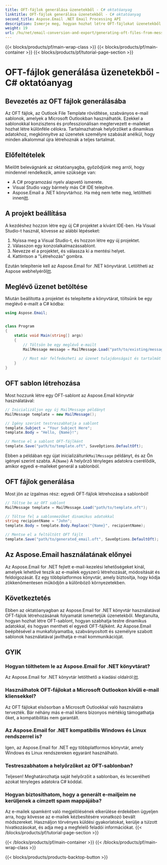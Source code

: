 ```yaml
---
title: OFT-fájlok generálása üzenetekből - C# oktatóanyag
linktitle: OFT-fájlok generálása üzenetekből - C# oktatóanyag
second_title: Aspose.Email .NET Email Processing API
description: Ismerje meg, hogyan hozhat létre OFT-fájlokat üzenetekből az Aspose.Email for .NET használatával. Lépésről lépésre útmutató forráskóddal a hatékony e-mail sablonok generálásához.
weight: 19
url: /hu/net/email-conversion-and-export/generating-oft-files-from-messages-csharp-tutorial/
---
```


{{< blocks/products/pf/main-wrap-class >}}
{{< blocks/products/pf/main-container >}}
{{< blocks/products/pf/tutorial-page-section >}}

# OFT-fájlok generálása üzenetekből - C# oktatóanyag


## Bevezetés az OFT fájlok generálásába

Az OFT fájlok, az Outlook File Template rövidítése, szabványos e-mail sablonok, amelyek a Microsoft Outlookban használhatók. Ezekkel a sablonokkal konzisztens és professzionálisan megtervezett e-maileket hozhat létre különféle célokra. Tartalmazhatnak helyőrzőket a dinamikus adatokhoz, megkönnyítve az üzenetek személyre szabását anélkül, hogy minden alkalommal újra létrehoznák a teljes tartalmat.

## Előfeltételek

Mielőtt belevágnánk az oktatóanyagba, győződjünk meg arról, hogy mindennel rendelkezik, amire szüksége van:

- A C# programozási nyelv alapvető ismerete.
- Visual Studio vagy bármely más C# IDE telepítve.
-  Aspose.Email a .NET könyvtárhoz. Ha még nem tette meg, letöltheti innen[itt](https://releases.aspose.com/email/net).

## A projekt beállítása

A kezdéshez hozzon létre egy új C# projektet a kívánt IDE-ben. Ha Visual Studio-t használ, kövesse az alábbi lépéseket:

1. Nyissa meg a Visual Studio-t, és hozzon létre egy új projektet.
2. Válasszon egy konzolalkalmazássablont.
3. Nevezze el a projektet, és válassza ki a mentési helyet.
4. Kattintson a "Létrehozás" gombra.

 Ezután telepítenie kell az Aspose.Email for .NET könyvtárat. Letöltheti az Aspose webhelyéről[itt](https://releases.aspose.com/email/net).

## Meglévő üzenet betöltése

Miután beállította a projektet és telepítette a könyvtárat, töltsünk be egy meglévő e-mailt a C# kódba:

```csharp
using Aspose.Email;


class Program
{
    static void Main(string[] args)
    {
        // Töltsön be egy meglévő e-mailt
        MailMessage message = MailMessage.Load("path/to/existing/message.eml");
        
        // Most már felfedezheti az üzenet tulajdonságait és tartalmát
    }
}
```

## OFT sablon létrehozása

Most hozzunk létre egy OFT-sablont az Aspose.Email könyvtár használatával:

```csharp
// Inicializáljon egy új MailMessage példányt
MailMessage template = new MailMessage();

// Igény szerint testreszabhatja a sablont
template.Subject = "Your Subject Here";
template.Body = "Hello, {Name}!";

// Mentse el a sablont OFT-fájlként
template.Save("path/to/template.oft", SaveOptions.DefaultOft);
```

 Ebben a példában egy újat inicializáltunk`MailMessage` példányt, és az Ön igényei szerint szabta. A`{Name}` A helyőrző tényleges adatokra cserélődik, amikor egyedi e-maileket generál a sablonból.

## OFT fájlok generálása

Most jön az izgalmas rész: egyedi OFT-fájlok létrehozása a sablonból!

```csharp
// Töltse be az OFT sablont
MailMessage template = MailMessage.Load("path/to/template.oft");

// Töltse fel a sablonmezőket dinamikus adatokkal
string recipientName = "John";
template.Body = template.Body.Replace("{Name}", recipientName);

// Mentse el a feltöltött OFT fájlt
template.Save("path/to/generated_email.oft", SaveOptions.DefaultOft);
```

## Az Aspose.Email használatának előnyei

Az Aspose.Email for .NET fejlett e-mail-kezelési lehetőségeket kínál, amelyek lehetővé teszik az e-mailek egyszerű létrehozását, módosítását és feldolgozását. Ez egy többplatformos könyvtár, amely biztosítja, hogy kódja zökkenőmentesen működjön a különböző környezetekben.

## Következtetés

Ebben az oktatóanyagban az Aspose.Email for .NET könyvtár használatával OFT-fájlok létrehozásának folyamatát ismertetjük üzenetekből. Megtanulta, hogyan hozhat létre OFT-sablont, hogyan szabhatja testre dinamikus adatokkal, és hogyan mentheti el egyedi OFT-fájlként. Az Aspose.Email beépítésével a munkafolyamatba, szabványosított és személyre szabott sablonok használatával javíthatja e-mail kommunikációját.

## GYIK

### Hogyan tölthetem le az Aspose.Email for .NET könyvtárat?

 Az Aspose.Email for .NET könyvtár letölthető a kiadási oldalról:[itt](https://releases.aspose.com/email/net).

### Használhatok OFT-fájlokat a Microsoft Outlookon kívüli e-mail kliensekkel?

Az OFT fájlokat elsősorban a Microsoft Outlookkal való használatra tervezték. Bár néhány más e-mail kliens bizonyos mértékig támogathatja őket, a kompatibilitás nem garantált.

### Az Aspose.Email for .NET kompatibilis Windows és Linux rendszerrel is?

Igen, az Aspose.Email for .NET egy többplatformos könyvtár, amely Windows és Linux rendszereken egyaránt használható.

### Testreszabhatom a helyőrzőket az OFT-sablonban?

Teljesen! Meghatározhatja saját helyőrzőit a sablonban, és lecserélheti azokat tényleges adatokra C# kóddal.

### Hogyan biztosíthatom, hogy a generált e-mailjeim ne kerüljenek a címzett spam mappájába?

Az e-mailek spamként való megjelölésének elkerülése érdekében ügyeljen arra, hogy kövesse az e-mailek kézbesítésére vonatkozó bevált módszereket. Használjon törvényes küldési gyakorlatokat, kerülje a túlzott hivatkozásokat, és adja meg a megfelelő feladói információkat.
{{< /blocks/products/pf/tutorial-page-section >}}

{{< /blocks/products/pf/main-container >}}
{{< /blocks/products/pf/main-wrap-class >}}

{{< blocks/products/products-backtop-button >}}
